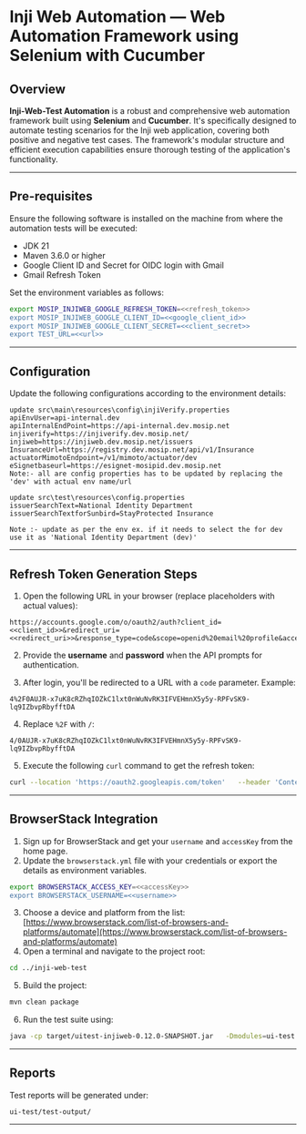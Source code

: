 # Inji Web Automation — Web Automation Framework using Selenium with Cucumber

## Overview

**Inji-Web-Test Automation** is a robust and comprehensive web automation framework built using **Selenium** and **Cucumber**.
It's specifically designed to automate testing scenarios for the Inji web application, covering both positive and negative test cases.
The framework's modular structure and efficient execution capabilities ensure thorough testing of the application's functionality.

---

## Pre-requisites

Ensure the following software is installed on the machine from where the automation tests will be executed:

- JDK 21
- Maven 3.6.0 or higher
- Google Client ID and Secret for OIDC login with Gmail
- Gmail Refresh Token

Set the environment variables as follows:

```bash
export MOSIP_INJIWEB_GOOGLE_REFRESH_TOKEN=<<refresh_token>>
export MOSIP_INJIWEB_GOOGLE_CLIENT_ID=<<google_client_id>>
export MOSIP_INJIWEB_GOOGLE_CLIENT_SECRET=<<client_secret>>
export TEST_URL=<<url>>
```

---

## Configuration

Update the following configurations according to the environment details:

```
update src\main\resources\config\injiVerify.properties
apiEnvUser=api-internal.dev
apiInternalEndPoint=https://api-internal.dev.mosip.net
injiverify=https://injiverify.dev.mosip.net/
injiweb=https://injiweb.dev.mosip.net/issuers
InsuranceUrl=https://registry.dev.mosip.net/api/v1/Insurance
actuatorMimotoEndpoint=/v1/mimoto/actuator/dev
eSignetbaseurl=https://esignet-mosipid.dev.mosip.net
Note:- all are config properties has to be updated by replacing the 'dev' with actual env name/url

update src\test\resources\config.properties
issuerSearchText=National Identity Department
issuerSearchTextforSunbird=StayProtected Insurance

Note :- update as per the env ex. if it needs to select the for dev use it as 'National Identity Department (dev)'
```
---


## Refresh Token Generation Steps

1. Open the following URL in your browser (replace placeholders with actual values):

```
https://accounts.google.com/o/oauth2/auth?client_id=<<client_id>>&redirect_uri=<<redirect_uri>>&response_type=code&scope=openid%20email%20profile&access_type=offline&prompt=consent
```

2. Provide the **username** and **password** when the API prompts for authentication.

3. After login, you'll be redirected to a URL with a `code` parameter. Example:

```
4%2F0AUJR-x7uK8cRZhqIOZkC1lxt0nWuNvRK3IFVEHmnX5y5y-RPFvSK9-lq9IZbvpRbyfftDA
```

4. Replace `%2F` with `/`:

```
4/0AUJR-x7uK8cRZhqIOZkC1lxt0nWuNvRK3IFVEHmnX5y5y-RPFvSK9-lq9IZbvpRbyfftDA
```

5. Execute the following `curl` command to get the refresh token:

```bash
curl --location 'https://oauth2.googleapis.com/token'   --header 'Content-Type: application/x-www-form-urlencoded'   --data-urlencode 'code=<<code>>'   --data-urlencode 'client_id=<<client_id>>'   --data-urlencode 'client_secret=<<client_secret>>'   --data-urlencode 'redirect_uri=<<redirect_uri>>'
```

---

## BrowserStack Integration

1. Sign up for BrowserStack and get your `username` and `accessKey` from the home page.
2. Update the `browserstack.yml` file with your credentials or export the details as environment variables.

```bash
export BROWSERSTACK_ACCESS_KEY=<<accessKey>>
export BROWSERSTACK_USERNAME=<<username>>
```


3. Choose a device and platform from the list:
   [https://www.browserstack.com/list-of-browsers-and-platforms/automate](https://www.browserstack.com/list-of-browsers-and-platforms/automate)
4. Open a terminal and navigate to the project root:

```bash
cd ../inji-web-test
```

5. Build the project:

```bash
mvn clean package
```

6. Run the test suite using:

```bash
java -cp target/uitest-injiweb-0.12.0-SNAPSHOT.jar   -Dmodules=ui-test   -Denv.user=api-internal.released   -Denv.endpoint=https://api-internal.released.mosip.net   -Denv.testLevel=smokeAndRegression   runnerfiles.Runner testNgXmlFiles/masterSuite.xml
```

---

## Reports

Test reports will be generated under:

```
ui-test/test-output/
```

---